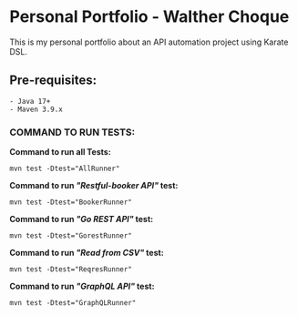 # Personal Portfolio - Walther Choque

This is my personal portfolio about an API automation project using Karate DSL.

## Pre-requisites:
    - Java 17+
    - Maven 3.9.x


### COMMAND TO RUN TESTS:

  **Command to run all Tests:**
    
    mvn test -Dtest="AllRunner"

 **Command to run *"Restful-booker API"* test:**

    mvn test -Dtest="BookerRunner"

**Command to run *"Go REST API"* test:**
  
    mvn test -Dtest="GorestRunner"

**Command to run *"Read from CSV"* test:**

    mvn test -Dtest="ReqresRunner"

**Command to run *"GraphQL API"* test:**

    mvn test -Dtest="GraphQLRunner"


